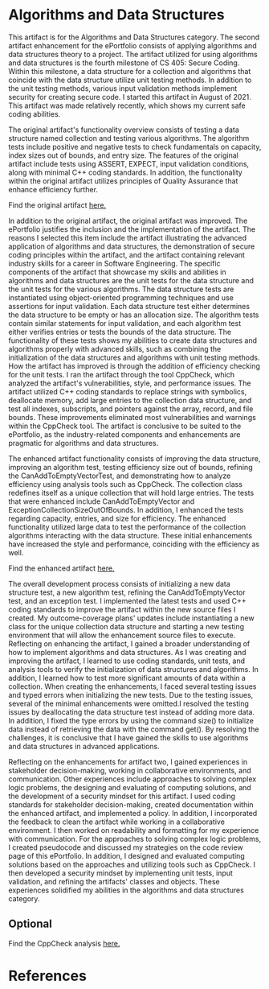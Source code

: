 # Algorithms and Data Structures

This artifact is for the Algorithms and Data Structures category. The second artifact enhancement for the ePortfolio consists of applying algorithms and data structures theory to a project. The artifact utilized for using algorithms and data structures is the fourth milestone of CS 405: Secure Coding. Within this milestone, a data structure for a collection and algorithms that coincide with the data structure utilize unit testing methods. In addition to the unit testing methods, various input validation methods implement security for creating secure code. I started this artifact in August of 2021. This artifact was made relatively recently, which shows my current safe coding abilities.

The original artifact's functionality overview consists of testing a data structure named collection and testing various algorithms. The algorithm tests include positive and negative tests to check fundamentals on capacity, index sizes out of bounds, and entry size. The features of the original artifact include tests using ASSERT, EXPECT, input validation conditions, along with minimal C++ coding standards. In addition, the functionality within the original artifact utilizes principles of Quality Assurance that enhance efficiency further. 

Find the original artifact [here.](https://github.com/GalarianRapidash2345/Enhancement-Two/blob/main/OriginalTest.cpp)


In addition to the original artifact, the original artifact was improved. The ePortfolio justifies the inclusion and the implementation of the artifact. The reasons I selected this item include the artifact illustrating the advanced application of algorithms and data structures, the demonstration of secure coding principles within the artifact, and the artifact containing relevant industry skills for a career in Software Engineering. The specific components of the artifact that showcase my skills and abilities in algorithms and data structures are the unit tests for the data structure and the unit tests for the various algorithms. The data structure tests are instantiated using object-oriented programming techniques and use assertions for input validation. Each data structure test either determines the data structure to be empty or has an allocation size. The algorithm tests contain similar statements for input validation, and each algorithm test either verifies entries or tests the bounds of the data structure. The functionality of these tests shows my abilities to create data structures and algorithms properly with advanced skills, such as combining the initialization of the data structures and algorithms with unit testing methods. How the artifact has improved is through the addition of efficiency checking for the unit tests. I ran the artifact through the tool CppCheck, which analyzed the artifact's vulnerabilities, style, and performance issues. The artifact utilized C++ coding standards to replace strings with symbolics, deallocate memory, add large entries to the collection data structure, and test all indexes, subscripts, and pointers against the array, record, and file bounds. These improvements eliminated most vulnerabilities and warnings within the CppCheck tool. The artifact is conclusive to be suited to the ePortfolio, as the industry-related components and enhancements are pragmatic for algorithms and data structures.

The enhanced artifact functionality consists of improving the data structure, improving an algorithm test, testing efficiency size out of bounds, refining the CanAddToEmptyVectorTest, and demonstrating how to analyze efficiency using analysis tools such as CppCheck. The collection class redefines itself as a unique collection that will hold large entries. The tests that were enhanced include CanAddToEmptyVector and ExceptionCollectionSizeOutOfBounds. In addition, I enhanced the tests regarding capacity, entries, and size for efficiency. The enhanced functionality utilized large data to test the performance of the collection algorithms interacting with the data structure. These initial enhancements have increased the style and performance, coinciding with the efficiency as well.

Find the enhanced artifact [here.](https://github.com/GalarianRapidash2345/Enhancement-Two/blob/main/EnhancementTest.cpp)

The overall development process consists of initializing a new data structure test, a new algorithm test, refining the CanAddToEmptyVector test, and an exception test. I implemented the latest tests and used C++ coding standards to improve the artifact within the new source files I created. My outcome-coverage plans' updates include instantiating a new class for the unique collection data structure and starting a new testing environment that will allow the enhancement source files to execute. Reflecting on enhancing the artifact, I gained a broader understanding of how to implement algorithms and data structures. As I was creating and improving the artifact, I learned to use coding standards, unit tests, and analysis tools to verify the initialization of data structures and algorithms. In addition, I learned how to test more significant amounts of data within a collection. When creating the enhancements, I faced several testing issues and typed errors when initializing the new tests. Due to the testing issues, several of the minimal enhancements were omitted.I resolved the testing issues by deallocating the data structure test instead of adding more data. In addition, I fixed the type errors by using the command size() to initialize data instead of retrieving the data with the command get(). By resolving the challenges, it is conclusive that I have gained the skills to use algorithms and data structures in advanced applications.


Reflecting on the enhancements for artifact two, I gained experiences in stakeholder decision-making, working in collaborative environments, and communication. Other experiences include approaches to solving complex logic problems, the designing and evaluating of computing solutions, and the development of a security mindset for this artifact. I used coding standards for stakeholder decision-making, created documentation within the enhanced artifact, and implemented a policy. In addition, I incorporated the feedback to clean the artifact while working in a collaborative environment. I then worked on readability and formatting for my experience with communication. For the approaches to solving complex logic problems, I created pseudocode and discussed my strategies on the code review page of this ePortfolio. In addition, I designed and evaluated computing solutions based on the approaches and utilizing tools such as CppCheck. I then developed a security mindset by implementing unit tests, input validation, and refining the artifacts' classes and objects. These experiences solidified my abilities in the algorithms and data structures category.



## Optional
Find the CppCheck analysis [here.](https://github.com/GalarianRapidash2345/Enhancement-Two/blob/main/CS%20499%20Algorithms%20Enhancement%202.xml)



# References
